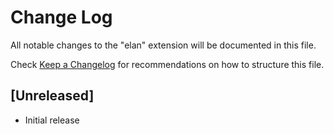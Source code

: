 # Change Log

All notable changes to the "elan" extension will be documented in this file.

Check [Keep a Changelog](http://keepachangelog.com/) for recommendations on how to structure this file.

## [Unreleased]

- Initial release